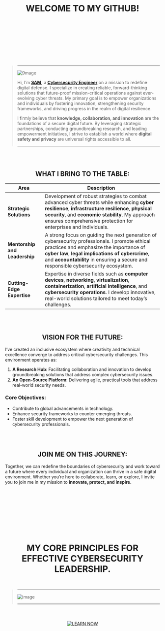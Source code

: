  <br><br><br><br><br><br><br><br>


<h1 align="center">WELCOME TO MY GITHUB!</h1>


<br><br><br><br><br><br><br><br>


> -----
>
> ![9mage](https://pbs.twimg.com/media/GiM4-0uXYAAcWaS?format=jpg&name=medium)
>
> Hi, I’m **[SAM](https://github.com/samincyber),** a **[Cybersecurity Engineer](https://en.wikipedia.org/wiki/Cybersecurity_engineering)** on a mission to redefine digital defense. I specialize in creating reliable, forward-thinking solutions that future-proof mission-critical operations against ever-evolving cyber threats. My primary goal is to empower organizations and individuals by fostering innovation, strengthening security frameworks, and driving progress in the realm of digital resilience.
>
> I firmly believe that **knowledge, collaboration, and innovation** are the foundations of a secure digital future. By leveraging strategic partnerships, conducting groundbreaking research, and leading empowerment initiatives, I strive to establish a world where **digital safety and privacy** are universal rights accessible to all.
>
>
> -----
<br><br>

<h2 align="center">WHAT I BRING TO THE TABLE:</h2>


| **Area**                         | **Description**                                                                                                          |
|-----------------------------------|--------------------------------------------------------------------------------------------------------------------------|
| **Strategic Solutions**           | Development of robust strategies to combat advanced cyber threats while enhancing **cyber resilience**, **infrastructure resilience**, **physical security**, and **economic stability**. My approach ensures comprehensive protection for enterprises and individuals. |
| **Mentorship and Leadership**     | A strong focus on guiding the next generation of cybersecurity professionals. I promote ethical practices and emphasize the importance of **cyber law**, **legal implications of cybercrime**, and **accountability** in ensuring a secure and responsible cybersecurity ecosystem. |
| **Cutting-Edge Expertise**        | Expertise in diverse fields such as **computer devices**, **networking**, **virtualization**, **containerization**, **artificial intelligence**, and **cybersecurity operations**. I develop innovative, real-world solutions tailored to meet today’s challenges. |

<br><br>

<h2 align="center">VISION FOR THE FUTURE:</h2>

I’ve created an inclusive ecosystem where creativity and technical excellence converge to address critical cybersecurity challenges. This environment operates as:  

1. **A Research Hub**: Facilitating collaboration and innovation to develop groundbreaking solutions that address complex cybersecurity issues.  
2. **An Open-Source Platform**: Delivering agile, practical tools that address real-world security needs.  


### **Core Objectives:**  

- Contribute to global advancements in technology.  
- Enhance security frameworks to counter emerging threats.  
- Foster skill development to empower the next generation of cybersecurity professionals.  

<br><br>

<h2 align="center">JOIN ME ON THIS JOURNEY:</h2>

Together, we can redefine the boundaries of cybersecurity and work toward a future where every individual and organization can thrive in a safe digital environment. Whether you’re here to collaborate, learn, or explore, I invite you to join me in my mission to **innovate, protect, and inspire.**

<br><br><br><br><br><br><br><br>

<h1 align="center">MY CORE PRINCIPLES FOR EFFECTIVE CYBERSECURITY LEADERSHIP.</h1>

<br>

> -----
>
> ![image](https://pbs.twimg.com/media/GiZOiRGWIAAVyIu?format=jpg&name=large)
>
> -----

<br>

<p align="center">
    <a href="https://github.com/samincyber/samincyber/blob/main/Core_Leadership_Principles.md">
        <img src="https://img.shields.io/badge/LEARN%20NOW-007bff?style=for-the-badge&labelColor=000000" alt="LEARN NOW" style="margin: 10px;">
    </a>
</p>

<br><br><br><br>
 
